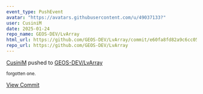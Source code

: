 ```yaml
---
event_type: PushEvent
avatar: "https://avatars.githubusercontent.com/u/49037133?"
user: CusiniM
date: 2025-01-24
repo_name: GEOS-DEV/LvArray
html_url: https://github.com/GEOS-DEV/LvArray/commit/e60fa8fd82a9c6cc05d3d616aa1ad8ce88cf8992
repo_url: https://github.com/GEOS-DEV/LvArray
---
```


<a href='https://github.com/CusiniM' target='_blank'>CusiniM</a> pushed to <a href='https://github.com/GEOS-DEV/LvArray' target='_blank'>GEOS-DEV/LvArray</a>

<small>forgotten one.</small>

<a href='https://github.com/GEOS-DEV/LvArray/commit/e60fa8fd82a9c6cc05d3d616aa1ad8ce88cf8992' target='_blank'>View Commit</a>
